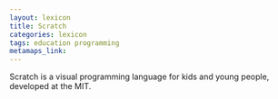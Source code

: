 ```yaml
---
layout: lexicon
title: Scratch
categories: lexicon
tags: education programming
metamaps_link: 
---
```


Scratch is a visual programming language for kids and young people, developed at the MIT. 
